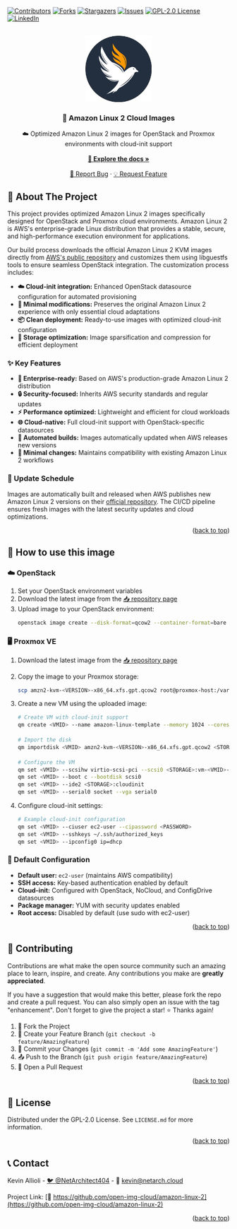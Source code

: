 <div id="top"></div>

<!-- PROJECT SHIELDS -->
[![Contributors][contributors-shield]][contributors-url]
[![Forks][forks-shield]][forks-url]
[![Stargazers][stars-shield]][stars-url]
[![Issues][issues-shield]][issues-url]
[![GPL-2.0 License][license-shield]][license-url]
[![LinkedIn][linkedin-shield]][linkedin-url]

<!-- PROJECT LOGO -->
<br />
<div align="center">
  <a href="https://github.com/open-img-cloud/amazon-linux-2">
    <img src="img/logo.png" alt="Logo" width="150" height="150">
  </a>

<h3 align="center">🚀 Amazon Linux 2 Cloud Images</h3>

  <p align="center">
    ☁️ Optimized Amazon Linux 2 images for OpenStack and Proxmox environments with cloud-init support
    <br />
    <br />
    <a href="https://github.com/open-img-cloud/amazon-linux-2"><strong>📖 Explore the docs »</strong></a>
    <br />
    <br />
    <a href="https://github.com/open-img-cloud/amazon-linux-2/issues">🐛 Report Bug</a>
    ·
    <a href="https://github.com/open-img-cloud/amazon-linux-2/issues">💡 Request Feature</a>
  </p>
</div>

<!-- ABOUT THE PROJECT -->
## 🌟 About The Project

This project provides optimized Amazon Linux 2 images specifically designed for OpenStack and Proxmox cloud environments. Amazon Linux 2 is AWS's enterprise-grade Linux distribution that provides a stable, secure, and high-performance execution environment for applications.

Our build process downloads the official Amazon Linux 2 KVM images directly from [AWS's public repository](https://cdn.amazonlinux.com/os-images/) and customizes them using libguestfs tools to ensure seamless OpenStack integration. The customization process includes:

- **☁️ Cloud-init integration:** Enhanced OpenStack datasource configuration for automated provisioning
- **🔧 Minimal modifications:** Preserves the original Amazon Linux 2 experience with only essential cloud adaptations
- **📦 Clean deployment:** Ready-to-use images with optimized cloud-init configuration
- **💾 Storage optimization:** Image sparsification and compression for efficient deployment

### ✨ Key Features

- **🏢 Enterprise-ready:** Based on AWS's production-grade Amazon Linux 2 distribution
- **🔒 Security-focused:** Inherits AWS security standards and regular updates
- **⚡ Performance optimized:** Lightweight and efficient for cloud workloads
- **🌐 Cloud-native:** Full cloud-init support with OpenStack-specific datasources
- **🤖 Automated builds:** Images automatically updated when AWS releases new versions
- **🔄 Minimal changes:** Maintains compatibility with existing Amazon Linux 2 workflows

### 📅 Update Schedule

Images are automatically built and released when AWS publishes new Amazon Linux 2 versions on their [official repository](https://cdn.amazonlinux.com/os-images/latest/). The CI/CD pipeline ensures fresh images with the latest security updates and cloud optimizations.

<p align="right">(<a href="#top">back to top</a>)</p>

## 🚀 How to use this image

### ☁️ OpenStack

1. Set your OpenStack environment variables
2. Download the latest image from the [📥 repository page](https://repo.openimages.cloud/amazon-linux-2 "Repository page")
3. Upload image to your OpenStack environment:
   ```sh
   openstack image create --disk-format=qcow2 --container-format=bare --min-disk 25 --file amzn2-kvm-<VERSION>-x86_64.xfs.gpt.qcow2 'Amazon Linux 2'
   ```

### 🖥️ Proxmox VE

1. Download the latest image from the [📥 repository page](https://repo.openimages.cloud/amazon-linux-2 "Repository page")
2. Copy the image to your Proxmox storage:
   ```sh
   scp amzn2-kvm-<VERSION>-x86_64.xfs.gpt.qcow2 root@proxmox-host:/var/lib/vz/template/iso/
   ```

3. Create a new VM using the uploaded image:
   ```sh
   # Create VM with cloud-init support
   qm create <VMID> --name amazon-linux-template --memory 1024 --cores 2 --net0 virtio,bridge=vmbr0
   
   # Import the disk
   qm importdisk <VMID> amzn2-kvm-<VERSION>-x86_64.xfs.gpt.qcow2 <STORAGE>
   
   # Configure the VM
   qm set <VMID> --scsihw virtio-scsi-pci --scsi0 <STORAGE>:vm-<VMID>-disk-0
   qm set <VMID> --boot c --bootdisk scsi0
   qm set <VMID> --ide2 <STORAGE>:cloudinit
   qm set <VMID> --serial0 socket --vga serial0
   ```

4. Configure cloud-init settings:
   ```sh
   # Example cloud-init configuration
   qm set <VMID> --ciuser ec2-user --cipassword <PASSWORD>
   qm set <VMID> --sshkeys ~/.ssh/authorized_keys
   qm set <VMID> --ipconfig0 ip=dhcp
   ```

### 🔧 Default Configuration

- **Default user:** `ec2-user` (maintains AWS compatibility)
- **SSH access:** Key-based authentication enabled by default
- **Cloud-init:** Configured with OpenStack, NoCloud, and ConfigDrive datasources
- **Package manager:** YUM with security updates enabled
- **Root access:** Disabled by default (use sudo with ec2-user)

<p align="right">(<a href="#top">back to top</a>)</p>

<!-- CONTRIBUTING -->
## 🤝 Contributing

Contributions are what make the open source community such an amazing place to learn, inspire, and create. Any contributions you make are **greatly appreciated**.

If you have a suggestion that would make this better, please fork the repo and create a pull request. You can also simply open an issue with the tag "enhancement".
Don't forget to give the project a star! ⭐ Thanks again!

1. 🍴 Fork the Project
2. 🌿 Create your Feature Branch (`git checkout -b feature/AmazingFeature`)
3. 💾 Commit your Changes (`git commit -m 'Add some AmazingFeature'`)
4. 📤 Push to the Branch (`git push origin feature/AmazingFeature`)
5. 🔀 Open a Pull Request

<p align="right">(<a href="#top">back to top</a>)</p>

<!-- LICENSE -->
## 📄 License

Distributed under the GPL-2.0 License. See `LICENSE.md` for more information.

<p align="right">(<a href="#top">back to top</a>)</p>

<!-- CONTACT -->
## 📞 Contact

Kevin Allioli - [🐦 @NetArchitect404](https://x.com/NetArchitect404) - 📧 kevin@netarch.cloud

Project Link: [🔗 https://github.com/open-img-cloud/amazon-linux-2](https://github.com/open-img-cloud/amazon-linux-2)

<p align="right">(<a href="#top">back to top</a>)</p>

<!-- MARKDOWN LINKS & IMAGES -->
<!-- https://www.markdownguide.org/basic-syntax/#reference-style-links -->
[contributors-shield]: https://img.shields.io/github/contributors/open-img-cloud/amazon-linux-2.svg?style=for-the-badge
[contributors-url]: https://github.com/open-img-cloud/amazon-linux-2/graphs/contributors
[forks-shield]: https://img.shields.io/github/forks/open-img-cloud/amazon-linux-2.svg?style=for-the-badge
[forks-url]: https://github.com/open-img-cloud/amazon-linux-2/network/members
[stars-shield]: https://img.shields.io/github/stars/open-img-cloud/amazon-linux-2.svg?style=for-the-badge
[stars-url]: https://github.com/open-img-cloud/amazon-linux-2/stargazers
[issues-shield]: https://img.shields.io/github/issues/open-img-cloud/amazon-linux-2.svg?style=for-the-badge
[issues-url]: https://github.com/open-img-cloud/amazon-linux-2/issues
[license-shield]: https://img.shields.io/github/license/open-img-cloud/amazon-linux-2.svg?style=for-the-badge
[license-url]: https://github.com/open-img-cloud/amazon-linux-2/blob/master/LICENSE.md
[linkedin-shield]: https://img.shields.io/badge/-LinkedIn-black.svg?style=for-the-badge&logo=linkedin&colorB=555
[linkedin-url]: https://linkedin.com/in/kevinallioli
